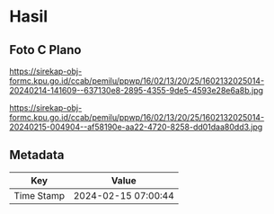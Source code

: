 # Hasil

## Foto C Plano

https://sirekap-obj-formc.kpu.go.id/ccab/pemilu/ppwp/16/02/13/20/25/1602132025014-20240214-141609--637130e8-2895-4355-9de5-4593e28e6a8b.jpg

https://sirekap-obj-formc.kpu.go.id/ccab/pemilu/ppwp/16/02/13/20/25/1602132025014-20240215-004904--af58190e-aa22-4720-8258-dd01daa80dd3.jpg


## Metadata

| Key        | Value               |
| ---------- | ------------------- |
| Time Stamp | 2024-02-15 07:00:44 |



